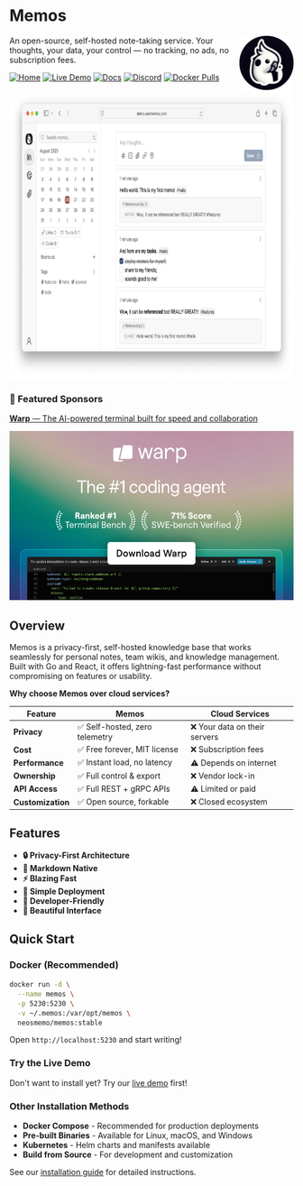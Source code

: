 # Memos

<img align="right" height="96px" src="https://raw.githubusercontent.com/usememos/.github/refs/heads/main/assets/logo-rounded.png" alt="Memos" />

An open-source, self-hosted note-taking service. Your thoughts, your data, your control — no tracking, no ads, no subscription fees.

[![Home](https://img.shields.io/badge/🏠-usememos.com-blue?style=flat-square)](https://www.usememos.com)
[![Live Demo](https://img.shields.io/badge/✨-Try%20Demo-orange?style=flat-square)](https://demo.usememos.com/)
[![Docs](https://img.shields.io/badge/📚-Documentation-green?style=flat-square)](https://www.usememos.com/docs)
[![Discord](https://img.shields.io/badge/💬-Discord-5865f2?style=flat-square&logo=discord&logoColor=white)](https://discord.gg/tfPJa4UmAv)
[![Docker Pulls](https://img.shields.io/docker/pulls/neosmemo/memos?style=flat-square&logo=docker)](https://hub.docker.com/r/neosmemo/memos)

<img src="https://raw.githubusercontent.com/usememos/.github/refs/heads/main/assets/demo.png" alt="Memos Demo Screenshot" height="512" />

### 💎 Featured Sponsors

[**Warp** — The AI-powered terminal built for speed and collaboration](https://go.warp.dev/memos)

<a href="https://go.warp.dev/memos" target="_blank" rel="noopener">
  <img src="https://raw.githubusercontent.com/warpdotdev/brand-assets/main/Github/Sponsor/Warp-Github-LG-02.png" alt="Warp - The terminal for the 21st century" height="300" />
</a>

## Overview

Memos is a privacy-first, self-hosted knowledge base that works seamlessly for personal notes, team wikis, and knowledge management. Built with Go and React, it offers lightning-fast performance without compromising on features or usability.

**Why choose Memos over cloud services?**

| Feature           | Memos                          | Cloud Services                |
| ----------------- | ------------------------------ | ----------------------------- |
| **Privacy**       | ✅ Self-hosted, zero telemetry | ❌ Your data on their servers |
| **Cost**          | ✅ Free forever, MIT license   | ❌ Subscription fees          |
| **Performance**   | ✅ Instant load, no latency    | ⚠️ Depends on internet        |
| **Ownership**     | ✅ Full control & export       | ❌ Vendor lock-in             |
| **API Access**    | ✅ Full REST + gRPC APIs       | ⚠️ Limited or paid            |
| **Customization** | ✅ Open source, forkable       | ❌ Closed ecosystem           |

## Features

- **🔒 Privacy-First Architecture**
- **📝 Markdown Native**
- **⚡ Blazing Fast**
- **🐳 Simple Deployment**
- **🔗 Developer-Friendly**
- **🎨 Beautiful Interface**

## Quick Start

### Docker (Recommended)

```bash
docker run -d \
  --name memos \
  -p 5230:5230 \
  -v ~/.memos:/var/opt/memos \
  neosmemo/memos:stable
```

Open `http://localhost:5230` and start writing!

### Try the Live Demo

Don't want to install yet? Try our [live demo](https://demo.usememos.com/) first!

### Other Installation Methods

- **Docker Compose** - Recommended for production deployments
- **Pre-built Binaries** - Available for Linux, macOS, and Windows
- **Kubernetes** - Helm charts and manifests available
- **Build from Source** - For development and customization

See our [installation guide](https://www.usememos.com/docs/installation) for detailed instructions.
